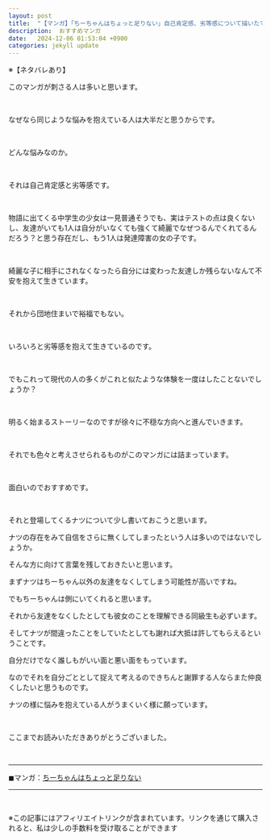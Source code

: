 ```yaml
---
layout: post
title:  "【マンガ】「ちーちゃんはちょっと足りない」自己肯定感、劣等感について描いたマンガ"
description:  おすすめマンガ
date:   2024-12-06 01:53:04 +0900
categories: jekyll update
---
```


※【ネタバレあり】

このマンガが刺さる人は多いと思います。

<br>

なぜなら同じような悩みを抱えている人は大半だと思うからです。

<br>

どんな悩みなのか。

<br>

それは自己肯定感と劣等感です。

<br>

物語に出てくる中学生の少女は一見普通そうでも、実はテストの点は良くないし、友達がいても1人は自分がいなくても強くて綺麗でなぜつるんでくれてるんだろう？と思う存在だし、もう1人は発達障害の女の子です。

<br>

綺麗な子に相手にされなくなったら自分には変わった友達しか残らないなんて不安を抱えて生きています。

<br>

それから団地住まいで裕福でもない。

<br>

いろいろと劣等感を抱えて生きているのです。

<br>

でもこれって現代の人の多くがこれと似たような体験を一度はしたことないでしょうか？

<br>

明るく始まるストーリーなのですが徐々に不穏な方向へと進んでいきます。

<br>

それでも色々と考えさせられるものがこのマンガには詰まっています。

<br>

面白いのでおすすめです。

<br>

それと登場してくるナツについて少し書いておこうと思います。

ナツの存在をみて自信をさらに無くしてしまったという人は多いのではないでしょうか。

そんな方に向けて言葉を残しておきたいと思います。

まずナツはちーちゃん以外の友達をなくしてしまう可能性が高いですね。

でもちーちゃんは側にいてくれると思います。

それから友達をなくしたとしても彼女のことを理解できる同級生も必ずいます。

そしてナツが間違ったことをしていたとしても謝れば大抵は許してもらえるということです。

自分だけでなく誰しもがいい面と悪い面をもっています。

なのでそれを自分ごととして捉えて考えるのできちんと謝罪する人ならまた仲良くしたいと思うものです。

ナツの様に悩みを抱えている人がうまくいく様に願っています。

<br>

ここまでお読みいただきありがとうございました。

<br>

---
◼︎マンガ：[ちーちゃんはちょっと足りない](https://amzn.to/41pRcK7)

---

<br>

※この記事にはアフィリエイトリンクが含まれています。リンクを通じて購入されると、私は少しの手数料を受け取ることができます